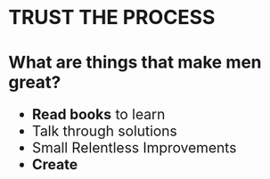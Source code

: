 <div>
<h1 style="font-size: 35px;">TRUST THE PROCESS</h1> 
<h2 style="font-size: 30px;">What are things that make men great?</h2>                 

<ul style="font-size: 25px;"> 
<li><strong>Read books</strong> to learn</li> 
<li>Talk through solutions</li> 
<li>Small Relentless Improvements</li> 
<li><strong>Create</strong></li> 
</ul>

</div>